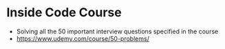 # Inside Code Course
* Solving all the 50 important interview questions specified in the course
* https://www.udemy.com/course/50-problems/
